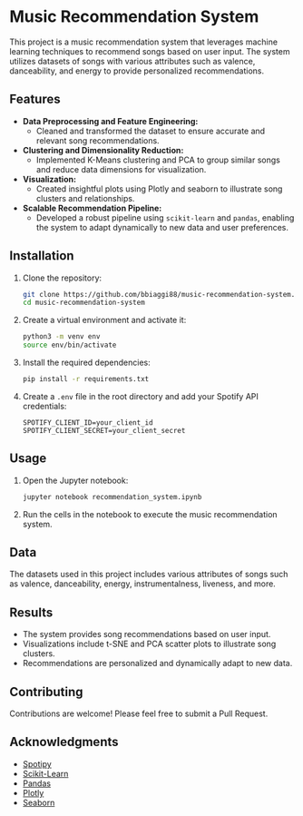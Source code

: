 # Music Recommendation System

This project is a music recommendation system that leverages machine learning techniques to recommend songs based on user input. The system utilizes datasets of songs with various attributes such as valence, danceability, and energy to provide personalized recommendations.

## Features

- **Data Preprocessing and Feature Engineering:**
  - Cleaned and transformed the dataset to ensure accurate and relevant song recommendations.
- **Clustering and Dimensionality Reduction:**
  - Implemented K-Means clustering and PCA to group similar songs and reduce data dimensions for visualization.
- **Visualization:**
  - Created insightful plots using Plotly and seaborn to illustrate song clusters and relationships.
- **Scalable Recommendation Pipeline:**
  - Developed a robust pipeline using `scikit-learn` and `pandas`, enabling the system to adapt dynamically to new data and user preferences.

## Installation

1. Clone the repository:
    ```sh
    git clone https://github.com/bbiaggi88/music-recommendation-system.git
    cd music-recommendation-system
    ```

2. Create a virtual environment and activate it:
    ```sh
    python3 -m venv env
    source env/bin/activate
    ```

3. Install the required dependencies:
    ```sh
    pip install -r requirements.txt
    ```

4. Create a `.env` file in the root directory and add your Spotify API credentials:
    ```env
    SPOTIFY_CLIENT_ID=your_client_id
    SPOTIFY_CLIENT_SECRET=your_client_secret
    ```

## Usage

1. Open the Jupyter notebook:
    ```sh
    jupyter notebook recommendation_system.ipynb
    ```

2. Run the cells in the notebook to execute the music recommendation system.

## Data

The datasets used in this project includes various attributes of songs such as valence, danceability, energy, instrumentalness, liveness, and more.

## Results

- The system provides song recommendations based on user input.
- Visualizations include t-SNE and PCA scatter plots to illustrate song clusters.
- Recommendations are personalized and dynamically adapt to new data.

## Contributing

Contributions are welcome! Please feel free to submit a Pull Request.

## Acknowledgments

- [Spotipy](https://spotipy.readthedocs.io/en/2.19.0/)
- [Scikit-Learn](https://scikit-learn.org/stable/)
- [Pandas](https://pandas.pydata.org/)
- [Plotly](https://plotly.com/python/)
- [Seaborn](https://seaborn.pydata.org/)
